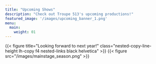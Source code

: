 ```yaml
---
title: "Upcoming Shows"
description: "Check out Troupe 513's upcoming productions!"
featured_image: '/images/upcoming_banner_1.png'
menu:
  main:
    weight: 01
---
```

{{< figure title="Looking forward to next year!" class="nested-copy-line-height lh-copy f4 nested-links black helvetica" >}}
{{< figure src="/images/mainstage_season.png" >}}